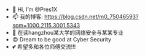 - 👋 Hi, I’m @Pres1X
- 📫 我的博客: https://blog.csdn.net/m0_75046593?spm=1000.2115.3001.5343
- 🍿 在读hangzhou某大学的网络安全与某某专业
- 😍 Dream to be good at Cyber Security
- 💕 希望多和各位师傅交流!!!
  
 
<!---
Pres1X/Pres1X is a ✨ special ✨ repository because its `README.md` (this file) appears on your GitHub profile.
You can click the Preview link to take a look at your changes.
--->
